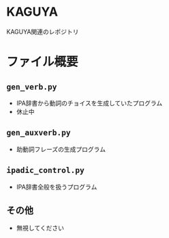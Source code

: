 # KAGUYA
KAGUYA関連のレポジトリ

# ファイル概要
## `gen_verb.py`
+ IPA辞書から動詞のチョイスを生成していたプログラム
+ 休止中

## `gen_auxverb.py`
+ 助動詞フレーズの生成プログラム

## `ipadic_control.py`
+ IPA辞書全般を扱うプログラム

## その他
+ 無視してください
